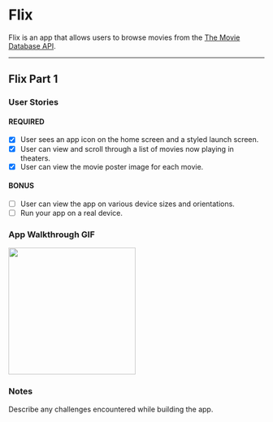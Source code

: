 # Flix

Flix is an app that allows users to browse movies from the [The Movie Database API](http://docs.themoviedb.apiary.io/#).

---

## Flix Part 1

### User Stories

#### REQUIRED 
- [x] User sees an app icon on the home screen and a styled launch screen.
- [x] User can view and scroll through a list of movies now playing in theaters.
- [x] User can view the movie poster image for each movie.

#### BONUS
- [ ] User can view the app on various device sizes and orientations.
- [ ] Run your app on a real device.

### App Walkthrough GIF

<img src="https://recordit.co/KqpAZL42xj" width=250><br>

### Notes
Describe any challenges encountered while building the app.
